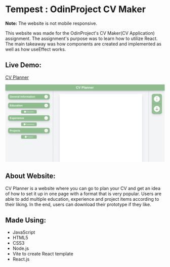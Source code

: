 # Tempest : OdinProject CV Maker

**Note:** The website is not mobile responsive.

This website was made for the OdinProject's CV Maker(CV Application) assignment. The assignment's purpose was to learn how to utilize React. The main takeaway was how components are created and implemented as well as how useEffect works.

## Live Demo:
[CV Planner](https://naetsawd-cvplanner.netlify.app/)

<div align="center"><img src="./public/siteImage.png" width="900" /></div>

## About Website:
CV Planner is a website where you can go to plan your CV and get an idea of how to set it up in one page with a format that is very popular. Users are able to add multiple education, experience and project items according to their liking. In the end, users can download their prototype if they like.

## Made Using:
- JavaScript
- HTML5
- CSS3
- Node.js
- Vite to create React template
- React.js
